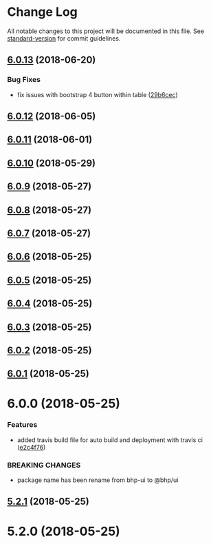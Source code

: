 # Change Log

All notable changes to this project will be documented in this file. See [standard-version](https://github.com/conventional-changelog/standard-version) for commit guidelines.

<a name="6.0.13"></a>
## [6.0.13](https://github.com/BHP-DevHub/bhp-ui/compare/v6.0.12...v6.0.13) (2018-06-20)


### Bug Fixes

* fix issues with bootstrap 4 button within table ([29b6cec](https://github.com/BHP-DevHub/bhp-ui/commit/29b6cec))



<a name="6.0.12"></a>
## [6.0.12](https://github.com/BHP-DevHub/bhp-ui/compare/v6.0.11...v6.0.12) (2018-06-05)



<a name="6.0.11"></a>
## [6.0.11](https://github.com/BHP-DevHub/bhp-ui/compare/v6.0.10...v6.0.11) (2018-06-01)



<a name="6.0.10"></a>
## [6.0.10](https://github.com/BHP-DevHub/bhp-ui/compare/v6.0.9...v6.0.10) (2018-05-29)



<a name="6.0.9"></a>
## [6.0.9](https://github.com/BHP-DevHub/bhp-ui/compare/v6.0.7...v6.0.9) (2018-05-27)



<a name="6.0.8"></a>
## [6.0.8](https://github.com/BHP-DevHub/bhp-ui/compare/v6.0.7...v6.0.8) (2018-05-27)



<a name="6.0.7"></a>
## [6.0.7](https://github.com/BHP-DevHub/bhp-ui/compare/v6.0.6...v6.0.7) (2018-05-27)



<a name="6.0.6"></a>
## [6.0.6](https://github.com/BHP-DevHub/bhp-ui/compare/v6.0.5...v6.0.6) (2018-05-25)



<a name="6.0.5"></a>
## [6.0.5](https://github.com/BHP-DevHub/bhp-ui/compare/v6.0.4...v6.0.5) (2018-05-25)



<a name="6.0.4"></a>
## [6.0.4](https://github.com/BHP-DevHub/bhp-ui/compare/v6.0.2...v6.0.4) (2018-05-25)



<a name="6.0.3"></a>
## [6.0.3](https://github.com/BHP-DevHub/bhp-ui/compare/v6.0.2...v6.0.3) (2018-05-25)

<a name="6.0.2"></a>
## [6.0.2](https://github.com/BHP-DevHub/bhp-ui/compare/v6.0.1...v6.0.2) (2018-05-25)



<a name="6.0.1"></a>
## [6.0.1](https://github.com/BHP-DevHub/bhp-ui/compare/v6.0.0...v6.0.1) (2018-05-25)



<a name="6.0.0"></a>
# 6.0.0 (2018-05-25)


### Features

* added travis build file for auto build and deployment with travis ci ([e2c4f76](https://github.com/BHP-DevHub/bhp-ui/commit/e2c4f76))


### BREAKING CHANGES

* package name has been rename from bhp-ui to @bhp/ui



<a name="5.2.1"></a>
## [5.2.1](http://iorper-tfs01:8080/tfs/DefaultCollection/UX/_git/bhp-ui/compare/v5.2.0...v5.2.1) (2018-05-25)



<a name="5.2.0"></a>
# 5.2.0 (2018-05-25)
